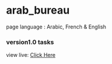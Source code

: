 # arab_bureau
page language : Arabic, French & English

### version1.0 tasks
view live: [Click Here](./TASKS.md)
